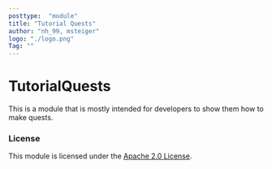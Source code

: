 ```yaml
---
posttype:  "module"  
title: "Tutorial Quests"
author: "nh_99, msteiger"
logo: "./logo.png"
Tag: ""
---
```

TutorialQuests
======
This is a module that is mostly intended for developers to show them how to make quests.


### License

This module is licensed under the [Apache 2.0 License](http://www.apache.org/licenses/LICENSE-2.0.html).
